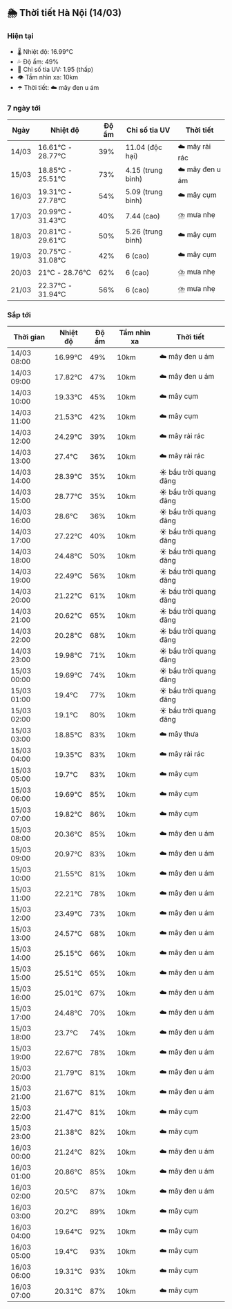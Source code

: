 ## 🌦️ Thời tiết Hà Nội (14/03)

### Hiện tại

- 🌡️ Nhiệt độ: 16.99℃
- 💦 Độ ẩm: 49%
- 🌟 Chỉ số tia UV: 1.95 (thấp)
- 👁️ Tầm nhìn xa: 10km
- ☂️ Thời tiết: ☁️ mây đen u ám

### 7 ngày tới

| Ngày | Nhiệt độ | Độ ẩm | Chỉ số tia UV | Thời tiết |
| --- | --- | --- | --- | --- |
| 14/03 | 16.61℃ - 28.77℃ | 39% | 11.04 (độc hại) | ☁️ mây rải rác |
| 15/03 | 18.85℃ - 25.51℃ | 73% | 4.15 (trung bình) | ☁️ mây đen u ám |
| 16/03 | 19.31℃ - 27.78℃ | 54% | 5.09 (trung bình) | ☁️ mây cụm |
| 17/03 | 20.99℃ - 31.43℃ | 40% | 7.44 (cao) | ⛈️ mưa nhẹ |
| 18/03 | 20.81℃ - 29.61℃ | 50% | 5.26 (trung bình) | ☁️ mây cụm |
| 19/03 | 20.75℃ - 31.08℃ | 42% | 6 (cao) | ☁️ mây cụm |
| 20/03 | 21℃ - 28.76℃ | 62% | 6 (cao) | ⛈️ mưa nhẹ |
| 21/03 | 22.37℃ - 31.94℃ | 56% | 6 (cao) | ⛈️ mưa nhẹ |

### Sắp tới

| Thời gian | Nhiệt độ | Độ ẩm | Tầm nhìn xa | Thời tiết |
| --- | --- | --- | --- | --- |
| 14/03 08:00 | 16.99℃ | 49% | 10km | ☁️ mây đen u ám |
| 14/03 09:00 | 17.82℃ | 47% | 10km | ☁️ mây đen u ám |
| 14/03 10:00 | 19.33℃ | 45% | 10km | ☁️ mây cụm |
| 14/03 11:00 | 21.53℃ | 42% | 10km | ☁️ mây cụm |
| 14/03 12:00 | 24.29℃ | 39% | 10km | ☁️ mây rải rác |
| 14/03 13:00 | 27.4℃ | 36% | 10km | ☁️ mây rải rác |
| 14/03 14:00 | 28.39℃ | 35% | 10km | ☀️ bầu trời quang đãng |
| 14/03 15:00 | 28.77℃ | 35% | 10km | ☀️ bầu trời quang đãng |
| 14/03 16:00 | 28.6℃ | 36% | 10km | ☀️ bầu trời quang đãng |
| 14/03 17:00 | 27.22℃ | 40% | 10km | ☀️ bầu trời quang đãng |
| 14/03 18:00 | 24.48℃ | 50% | 10km | ☀️ bầu trời quang đãng |
| 14/03 19:00 | 22.49℃ | 56% | 10km | ☀️ bầu trời quang đãng |
| 14/03 20:00 | 21.22℃ | 61% | 10km | ☀️ bầu trời quang đãng |
| 14/03 21:00 | 20.62℃ | 65% | 10km | ☀️ bầu trời quang đãng |
| 14/03 22:00 | 20.28℃ | 68% | 10km | ☀️ bầu trời quang đãng |
| 14/03 23:00 | 19.98℃ | 71% | 10km | ☀️ bầu trời quang đãng |
| 15/03 00:00 | 19.69℃ | 74% | 10km | ☀️ bầu trời quang đãng |
| 15/03 01:00 | 19.4℃ | 77% | 10km | ☀️ bầu trời quang đãng |
| 15/03 02:00 | 19.1℃ | 80% | 10km | ☀️ bầu trời quang đãng |
| 15/03 03:00 | 18.85℃ | 83% | 10km | ☁️ mây thưa |
| 15/03 04:00 | 19.35℃ | 83% | 10km | ☁️ mây rải rác |
| 15/03 05:00 | 19.7℃ | 83% | 10km | ☁️ mây cụm |
| 15/03 06:00 | 19.69℃ | 85% | 10km | ☁️ mây cụm |
| 15/03 07:00 | 19.82℃ | 86% | 10km | ☁️ mây cụm |
| 15/03 08:00 | 20.36℃ | 85% | 10km | ☁️ mây đen u ám |
| 15/03 09:00 | 20.97℃ | 83% | 10km | ☁️ mây đen u ám |
| 15/03 10:00 | 21.55℃ | 81% | 10km | ☁️ mây đen u ám |
| 15/03 11:00 | 22.21℃ | 78% | 10km | ☁️ mây đen u ám |
| 15/03 12:00 | 23.49℃ | 73% | 10km | ☁️ mây đen u ám |
| 15/03 13:00 | 24.57℃ | 68% | 10km | ☁️ mây đen u ám |
| 15/03 14:00 | 25.15℃ | 66% | 10km | ☁️ mây đen u ám |
| 15/03 15:00 | 25.51℃ | 65% | 10km | ☁️ mây đen u ám |
| 15/03 16:00 | 25.01℃ | 67% | 10km | ☁️ mây đen u ám |
| 15/03 17:00 | 24.48℃ | 70% | 10km | ☁️ mây đen u ám |
| 15/03 18:00 | 23.7℃ | 74% | 10km | ☁️ mây đen u ám |
| 15/03 19:00 | 22.67℃ | 78% | 10km | ☁️ mây đen u ám |
| 15/03 20:00 | 21.79℃ | 81% | 10km | ☁️ mây đen u ám |
| 15/03 21:00 | 21.67℃ | 81% | 10km | ☁️ mây đen u ám |
| 15/03 22:00 | 21.47℃ | 81% | 10km | ☁️ mây cụm |
| 15/03 23:00 | 21.38℃ | 82% | 10km | ☁️ mây cụm |
| 16/03 00:00 | 21.24℃ | 82% | 10km | ☁️ mây đen u ám |
| 16/03 01:00 | 20.86℃ | 85% | 10km | ☁️ mây đen u ám |
| 16/03 02:00 | 20.5℃ | 87% | 10km | ☁️ mây đen u ám |
| 16/03 03:00 | 20.2℃ | 89% | 10km | ☁️ mây cụm |
| 16/03 04:00 | 19.64℃ | 92% | 10km | ☁️ mây cụm |
| 16/03 05:00 | 19.4℃ | 93% | 10km | ☁️ mây cụm |
| 16/03 06:00 | 19.31℃ | 93% | 10km | ☁️ mây cụm |
| 16/03 07:00 | 20.31℃ | 87% | 10km | ☁️ mây cụm |
